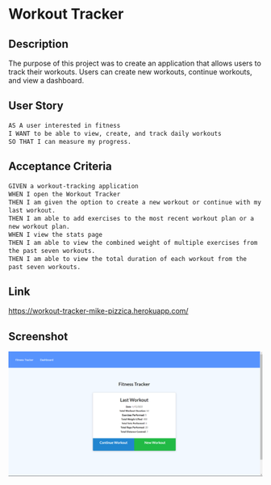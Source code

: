 # Workout Tracker
## Description
The purpose of this project was to create an application that allows users to track their workouts. Users can create new workouts, continue workouts, and view a dashboard.

## User Story
```
AS A user interested in fitness
I WANT to be able to view, create, and track daily workouts
SO THAT I can measure my progress.
```

## Acceptance Criteria
```
GIVEN a workout-tracking application
WHEN I open the Workout Tracker
THEN I am given the option to create a new workout or continue with my last workout.
THEN I am able to add exercises to the most recent workout plan or a new workout plan.
WHEN I view the stats page
THEN I am able to view the combined weight of multiple exercises from the past seven workouts.
THEN I am able to view the total duration of each workout from the past seven workouts.
```

## Link
https://workout-tracker-mike-pizzica.herokuapp.com/

## Screenshot
![Screenshot of workout tracker](./assets/screenshot-workout-tracker.png)